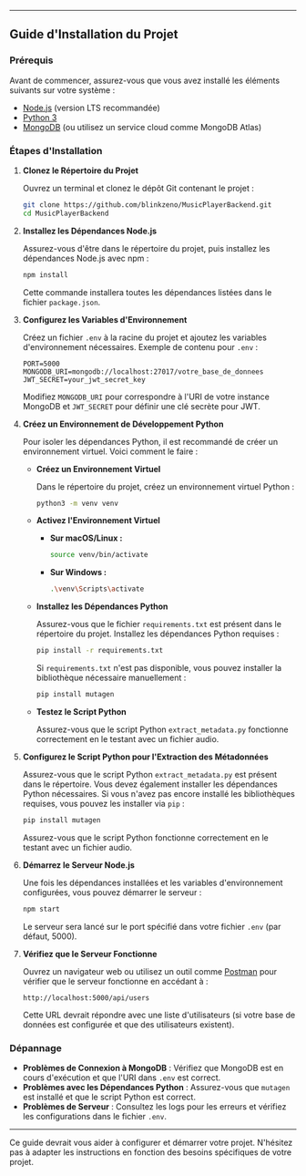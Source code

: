 
---

## Guide d'Installation du Projet

### Prérequis

Avant de commencer, assurez-vous que vous avez installé les éléments suivants sur votre système :

- [Node.js](https://nodejs.org/) (version LTS recommandée)
- [Python 3](https://www.python.org/downloads/)
- [MongoDB](https://www.mongodb.com/try/download/community) (ou utilisez un service cloud comme MongoDB Atlas)

### Étapes d'Installation

1. **Clonez le Répertoire du Projet**

   Ouvrez un terminal et clonez le dépôt Git contenant le projet :

   ```bash
   git clone https://github.com/blinkzeno/MusicPlayerBackend.git
   cd MusicPlayerBackend
   ```

2. **Installez les Dépendances Node.js**

   Assurez-vous d'être dans le répertoire du projet, puis installez les dépendances Node.js avec npm :

   ```bash
   npm install
   ```

   Cette commande installera toutes les dépendances listées dans le fichier `package.json`.

3. **Configurez les Variables d'Environnement**

   Créez un fichier `.env` à la racine du projet et ajoutez les variables d'environnement nécessaires. Exemple de contenu pour `.env` :

   ```plaintext
   PORT=5000
   MONGODB_URI=mongodb://localhost:27017/votre_base_de_donnees
   JWT_SECRET=your_jwt_secret_key
   ```

   Modifiez `MONGODB_URI` pour correspondre à l'URI de votre instance MongoDB et `JWT_SECRET` pour définir une clé secrète pour JWT.

4. **Créez un Environnement de Développement Python**

   Pour isoler les dépendances Python, il est recommandé de créer un environnement virtuel. Voici comment le faire :

   - **Créez un Environnement Virtuel**

     Dans le répertoire du projet, créez un environnement virtuel Python :

     ```bash
     python3 -m venv venv
     ```

   - **Activez l'Environnement Virtuel**

     - **Sur macOS/Linux :**

       ```bash
       source venv/bin/activate
       ```

     - **Sur Windows :**

       ```bash
       .\venv\Scripts\activate
       ```

   - **Installez les Dépendances Python**

     Assurez-vous que le fichier `requirements.txt` est présent dans le répertoire du projet. Installez les dépendances Python requises :

     ```bash
     pip install -r requirements.txt
     ```

     Si `requirements.txt` n'est pas disponible, vous pouvez installer la bibliothèque nécessaire manuellement :

     ```bash
     pip install mutagen
     ```

   - **Testez le Script Python**

     Assurez-vous que le script Python `extract_metadata.py` fonctionne correctement en le testant avec un fichier audio.

5. **Configurez le Script Python pour l'Extraction des Métadonnées**

   Assurez-vous que le script Python `extract_metadata.py` est présent dans le répertoire. Vous devez également installer les dépendances Python nécessaires. Si vous n'avez pas encore installé les bibliothèques requises, vous pouvez les installer via `pip` :

   ```bash
   pip install mutagen
   ```

   Assurez-vous que le script Python fonctionne correctement en le testant avec un fichier audio.

6. **Démarrez le Serveur Node.js**

   Une fois les dépendances installées et les variables d'environnement configurées, vous pouvez démarrer le serveur :

   ```bash
   npm start
   ```

   Le serveur sera lancé sur le port spécifié dans votre fichier `.env` (par défaut, 5000).

7. **Vérifiez que le Serveur Fonctionne**

   Ouvrez un navigateur web ou utilisez un outil comme [Postman](https://www.postman.com/) pour vérifier que le serveur fonctionne en accédant à :

   ```plaintext
   http://localhost:5000/api/users
   ```

   Cette URL devrait répondre avec une liste d'utilisateurs (si votre base de données est configurée et que des utilisateurs existent).

### Dépannage

- **Problèmes de Connexion à MongoDB** : Vérifiez que MongoDB est en cours d'exécution et que l'URI dans `.env` est correct.
- **Problèmes avec les Dépendances Python** : Assurez-vous que `mutagen` est installé et que le script Python est correct.
- **Problèmes de Serveur** : Consultez les logs pour les erreurs et vérifiez les configurations dans le fichier `.env`.

---

Ce guide devrait vous aider à configurer et démarrer votre projet. N'hésitez pas à adapter les instructions en fonction des besoins spécifiques de votre projet.